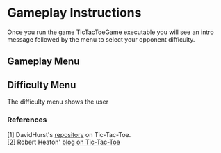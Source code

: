 # Gameplay Instructions

Once you run the game TicTacToeGame executable you will see an intro message followed by the menu to select your opponent difficulty.

## Gameplay Menu

## Difficulty Menu

The difficulty menu shows the user 

### References

[1] DavidHurst's [repository](https://github.com/DavidHurst/MiniMax-TicTacToe-Java) on Tic-Tac-Toe.  
[2] Robert Heaton' [blog on Tic-Tac-Toe](https://robertheaton.com/2018/10/09/programming-projects-for-advanced-beginners-3-a/)